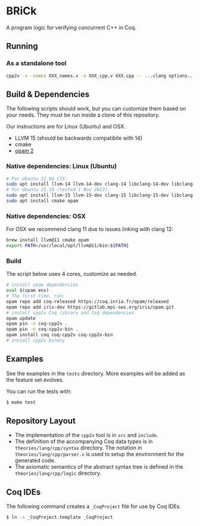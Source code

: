 # BRiCk

A program logic for verifying concurrent C++ in Coq.

## Running

### As a standalone tool

```sh
cpp2v -v -names XXX_names.v -o XXX_cpp.v XXX.cpp -- ...clang options...
```

## Build & Dependencies

The following scripts should work, but you can customize them based on your
needs.
They must be run inside a clone of this repository.

Our instructions are for Linux (Ubuntu) and OSX.

- LLVM 15 (should be backwards compatibile with 14)
- cmake
- [opam 2](https://opam.ocaml.org/)

### Native dependencies: Linux (Ubuntu)

```sh
# For Ubuntu 22.04 LTS:
sudo apt install llvm-14 llvm-14-dev clang-14 libclang-14-dev libclang-cpp14-dev
# For Ubuntu 22.10 (tested 1 Nov 2022):
sudo apt install llvm-15 llvm-15-dev clang-15 libclang-15-dev libclang-cpp15-dev mlir-15-tools libmlir-15-dev clang-tools-15 clang-tidy-15 clangd-15
sudo apt install cmake opam
```

### Native dependencies: OSX

For OSX we recommend clang 11 due to issues linking with clang 12:

```sh
brew install llvm@11 cmake opam
export PATH=/usr/local/opt/llvm@11/bin:${PATH}
```

### Build

The script below uses 4 cores, customize as needed.
```sh
# install opam dependencies
eval $(opam env)
# The first time, run:
opam repo add coq-released https://coq.inria.fr/opam/released
opam repo add iris-dev https://gitlab.mpi-sws.org/iris/opam.git
# install cpp2v Coq library and Coq dependencies
opam update
opam pin -n coq-cpp2v .
opam pin -n coq-cpp2v-bin .
opam install coq coq-cpp2v coq-cpp2v-bin
# install cpp2v binary
```

## Examples
See the examples in the `tests` directory.
More examples will be added as the feature set evolves.

You can run the tests with:

```sh
$ make test
```

## Repository Layout

- The implementation of the `cpp2v` tool is in `src` and `include`.
- The definition of the accompanying Coq data types is in `theories/lang/cpp/syntax` directory. The notation in `theories/lang/cpp/parser.v` is used to setup the environment for the generated code.
- The axiomatic semantics of the abstract syntax tree is defined in the `theories/lang/cpp/logic` directory.

## Coq IDEs

The following command creates a `_CoqProject` file for use by Coq IDEs.
```sh
$ ln -s _CoqProject.template _CoqProject
```
